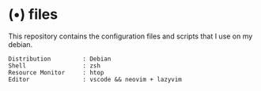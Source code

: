 # (•) files

This repository contains the configuration files and scripts that I use on my debian.

```
Distribution         : Debian
Shell                : zsh
Resource Monitor     : htop
Editor               : vscode && neovim + lazyvim
```
